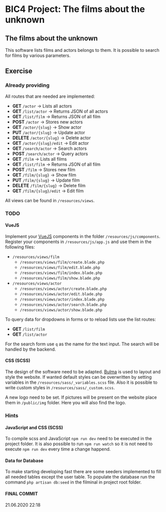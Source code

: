 # BIC4 Project: The films about the unknown

## The films about the unknown

This software lists films and actors belongs to them.
It is possible to search for films by various parameters.

## Exercise

### Already providing

All routes that are needed are implemented:
 * **GET** ```/actor``` &rarr; Lists all actors
 * **GET** ```/list/actor``` &rarr; Returns JSON of all actors
 * **GET** ```/list/film``` &rarr; Returns JSON of all film
 * **POST** ```/actor``` &rarr; Stores new actors
 * **GET** ```/actor/{slug}``` &rarr; Show actor
 * **PUT** ```/actor/{slug}``` &rarr; Update actor
 * **DELETE** ```/actor/{slug}``` &rarr; Delete actor
 * **GET** ```/actor/{slug}/edit``` &rarr; Edit actor
 * **GET** ```/search/actor``` &rarr; Search actors
 * **POST** ```/search/actor``` &rarr; Query actors
 * **GET** ```/film``` &rarr; Lists all films
 * **GET** ```/list/film``` &rarr; Returns JSON of all film
 * **POST** ```/film``` &rarr; Stores new film
 * **GET** ```/film/{slug}``` &rarr; Show film
 * **PUT** ```/film/{slug}``` &rarr; Update film
 * **DELETE** ```/film/{slug}``` &rarr; Delete film
 * **GET** ```/film/{slug}/edit``` &rarr; Edit film

All views can be found in ```/resources/views```.

### TODO

#### VueJS

Implement your [VueJS](https://vuejs.org) components in the folder ```/resources/js/components```.
Register your components in ```/resources/js/app.js``` and use them in the following files:

 * ```/resources/views/film```
     * ```/resources/views/film/create.blade.php```
     * ```/resources/views/film/edit.blade.php```
     * ```/resources/views/film/index.blade.php```
     * ```/resources/views/film/show.blade.php```
 * ```/resources/views/actor```
      * ```/resources/views/actor/create.blade.php```
      * ```/resources/views/actor/edit.blade.php```
      * ```/resources/views/actor/index.blade.php```
      * ```/resources/views/actor/search.blade.php```
      * ```/resources/views/actor/show.blade.php```

To query data for dropdowns in forms or to reload lists use the list routes:
 * **GET** ```/list/film```
 * **GET** ```/list/actor```

For the search form use ```q``` as the name for the text input.
The search will be handled by the backend.

#### CSS (SCSS)

The design of the software need to be adapted.
[Bulma](https://bulma.io) is used to layout and style the website.
If wanted default styles can be overwritten by setting variables in the ```/resources/sass/_variables.scss``` file.
Also it is possible to write custom styles in ```/resources/sass/_custom.scss```.

A new logo need to be set. If pictures will be present on the website place them in ```/public/img``` folder.
Here you will also find the logo.

### Hints

#### JavaScript and CSS (SCSS)

To compile scss and JavaScript ```npm run dev``` need to be executed in the project folder.
It is also possible to run ```npm run watch``` so it is not need to execute ```npm run dev``` every time a change happend.

#### Data for Database

To make starting developing fast there are some seeders implemented to fill all needed tables except the user table.
To populate the database run the command ```php artisan db:seed``` in the filminal in project root folder.

#### FINAL COMMIT 

21.06.2020 22:18
